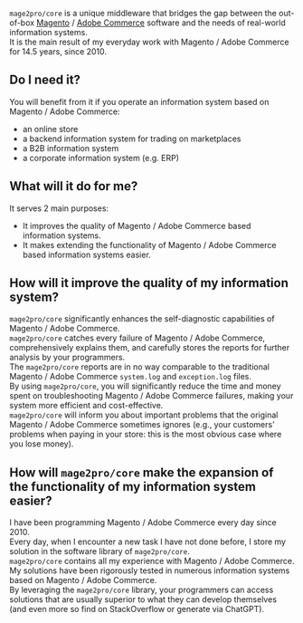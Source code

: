 `mage2pro/core` is a unique middleware that bridges the gap between the out-of-box [Magento](https://github.com/magento/magento2) / [Adobe Commerce](https://business.adobe.com/products/magento/magento-commerce.html) software and the needs of real-world information systems.   
It is the main result of my everyday work with Magento / Adobe Commerce for 14.5 years, since 2010.
## Do I need it?
You will benefit from it if you operate an information system based on Magento / Adobe Commerce: 
- an online store 
- a backend information system for trading on marketplaces
- a B2B information system
- a corporate information system (e.g. ERP)
## What will it do for me?
It serves 2 main purposes: 
- It improves the quality of Magento / Adobe Commerce based information systems.
- It makes extending the functionality of Magento / Adobe Commerce based information systems easier. 
## How will it improve the quality of my information system?
`mage2pro/core` significantly enhances the self-diagnostic capabilities of Magento / Adobe Commerce.  
`mage2pro/core` catches every failure of Magento / Adobe Commerce, comprehensively explains them, and carefully stores the reports for further analysis by your programmers.  
The `mage2pro/core` reports are in no way comparable to the traditional Magento / Adobe Commerce `system.log` and `exception.log` files.  
By using `mage2pro/core`, you will significantly reduce the time and money spent on troubleshooting Magento / Adobe Commerce failures, making your system more efficient and cost-effective.  
`mage2pro/core` will inform you about important problems that the original Magento / Adobe Commerce sometimes ignores (e.g., your customers' problems when paying in your store: this is the most obvious case where you lose money).

## How will `mage2pro/core` make the expansion of the functionality of my information system easier?
I have been programming Magento / Adobe Commerce every day since 2010.  
Every day, when I encounter a new task I have not done before, I store my solution in the software library of `mage2pro/core`.  
`mage2pro/core` contains all my experience with Magento / Adobe Commerce.  
My solutions have been rigorously tested in numerous information systems based on Magento / Adobe Commerce.  
By leveraging the `mage2pro/core` library, your programmers can access solutions that are usually superior to what they can develop themselves (and even more so find on StackOverflow or generate via ChatGPT).